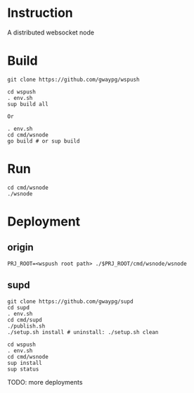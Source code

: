 # Instruction
A distributed websocket node 

# Build
```
git clone https://github.com/gwaypg/wspush

cd wspush
. env.sh
sup build all

Or

. env.sh
cd cmd/wsnode
go build # or sup build
```

# Run
```
cd cmd/wsnode
./wsnode
```

# Deployment

## origin
```
PRJ_ROOT=<wspush root path> ./$PRJ_ROOT/cmd/wsnode/wsnode
```

## supd
```
git clone https://github.com/gwaypg/supd
cd supd
. env.sh
cd cmd/supd
./publish.sh
./setup.sh install # uninstall: ./setup.sh clean 

cd wspush
. env.sh
cd cmd/wsnode
sup install
sup status
```

TODO: more deployments

